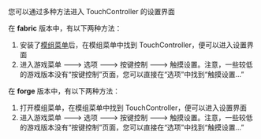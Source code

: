 您可以通过多种方法进入 TouchController 的设置界面

在 **fabric** 版本中，有以下两种方法：

1. 安装了[模组菜单](https://modrinth.com/mod/modmenu)后，在模组菜单中找到 TouchController，便可以进入设置界面
2. 进入游戏菜单 ---> 选项 ---> 按键控制 ---> 触摸设置。注意，一些较低的游戏版本没有“按键控制”页面，您可以直接在“选项”中找到“触摸设置...”

在 **forge** 版本中，有以下两种方法：

1. 打开模组菜单，在模组菜单中找到 TouchController，便可以进入设置界面
2. 进入游戏菜单 ---> 选项 ---> 按键控制 ---> 触摸设置。注意，一些较低的游戏版本没有“按键控制”页面，您可以直接在“选项”中找到“触摸设置...”

